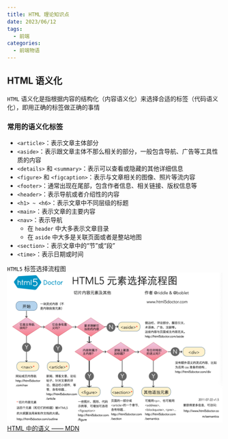 ```yaml
---
title: HTML 理论知识点
date: 2023/06/12
tags:
  - 前端
categories:
  - 前端物语
---
```


## HTML 语义化

`HTML` 语义化是指根据内容的结构化（内容语义化）来选择合适的标签（代码语义化），即用正确的标签做正确的事情
<custom-block title="语义化的优点" content="<div><code>HTML</code> 语义化增强文档的可识别性</div><ul><li>可以使页面在没有 <code>CSS</code> 样式表的情况下也能呈现出很好的内容结构</li><li>有利于 <code>SEO</code> 优化（爬虫依赖 <code>HTML</code> 的标签来确定渲染关键字的权重）</li><li>方便其他设备解析（屏幕阅读器、盲人阅读器）提升了用户体验</li><li>增强了代码的可读性和可维护性</li></ul>"></custom-block>

### 常用的语义化标签

- `<article>`：表示文章主体部分
- `<aside>`：表示跟文章主体不那么相关的部分，一般包含导航、广告等工具性质的内容
- `<details>` 和 `<summary>`：表示可以查看或隐藏的其他详细信息
- `<figure>` 和 `<figcaption>`：表示与文章相关的图像、照片等流内容
- `<footer>`：通常出现在尾部，包含作者信息、相关链接、版权信息等
- `<header>`：表示导航或者介绍性的内容
- `<h1> ~ <h6>`：表示文章中不同层级的标题
- `<main>`：表示文章的主要内容
- `<nav>`：表示导航
  - 在 `header` 中大多表示文章目录
  - 在 `aside` 中大多是关联页面或者是整站地图
- `<section>`：表示文章中的“节”或“段”
- `<time>`：表示日期或时间

`HTML5` 标签选择流程图
![](./img/html.png)
[HTML 中的语义 —— MDN](https://developer.mozilla.org/zh-CN/docs/Glossary/Semantics)
